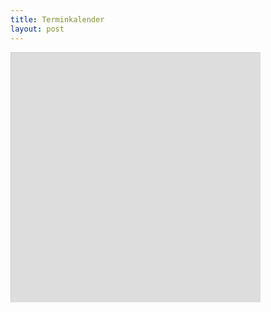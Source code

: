 ```yaml
---
title: Terminkalender
layout: post
---
```


<div style="overflow: auto; height: 400px; width: 400px"><iframe src="https://teamup.com/ksesmzhd78yhg1hdif?view=l&showHeader=0&showLogo=0&showSearch=0&showProfileAndInfo=0&showSidepanel=0&disableSidepanel=1&showTitle=0&showViewSelector=0&showMenu=0&showAgendaHeader=0&showAgendaDetails=0&showYearViewHeader=0&listGroupBy=month" style="width: 900px; height: 400px; border: 1px solid #cccccc" loading="lazy" frameborder="0"></iframe></div>
